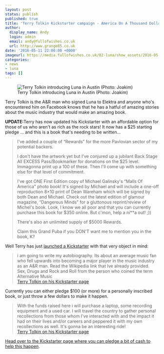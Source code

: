 ```yaml
---
layout: post
status: publish
published: true
title: 'Terry Tolkin Kickstarter campaign - America On A Thousand Dollars A Day'
author:
  display_name: Andy
  login: admin
  email: andy@fullofwishes.co.uk
  url: http://www.grange85.co.uk
date: '2016-05-11 22:00:00 +0000'
imageurl: https://media.fullofwishes.co.uk/02-luna/show_assets/2016-05-05/2016-05-05-terry-tolkin-luna-austin-joakim.jpg
categories:
- news
- luna
tags: []
---
```

<figure class="caption aligncenter"><img src="https://media.fullofwishes.co.uk/02-luna/show_assets/2016-05-05/2016-05-05-terry-tolkin-luna-austin-joakim.jpg" alt="Terry Tolkin introducing Luna in Austin (Photo: Joakim)" /><figcaption class="caption-text">Terry Tolkin introducing Luna in Austin (Photo: Joakim)</figcaption></figure>
<p class="lead">Terry Tolkin is the A&R man who signed Luna to Elektra and anyone who's encountered him on Facebook knows that he has a hatful of amazing stories about the music industry that would make an amazing book.</p>

<div class="bg-info">
<p><strong>UPDATE:</strong>Terry has now updated his Kickstarter with an affordable option for those of us who aren't as rich as the rock stars! It now has a $25 starting pledge ... and this is a book that's needing to be written...</p>

<blockquote><p>I've added a couple of “Rewards" for the more Pavlovian sector of my potential backers.</p>
<p>I don't have the artwork yet but I've conjured up a jubilant Back Stage All EXCESS Pass/Bookmarker for donations on the $25 level. Immagonna print up a 100 of these. Then I'll come up with something else for that level of commitment.</p>
<p>I've got ONE First Edition copy of Michael Galinsky's “Malls Of America" photo book! It's signed by Michael and will include a one-off reproduction 8×10 print of Dean Wareham which will be signed by both Dean and Michael. Check out the latest edition of glamour magazine, “Dangerous Minds" for a gluttonous reprint/review of Michel's book. Look, I know we all poor and that you can currently purchase this book for $350 online. But c'mon, help a ni**a out! ;))</p>
<p>There's also an unlimited supply of $5000 Rewards. </p>
<p>Claim this Grand Puba if you DON'T want me to mention you in the book, K?</p>
</blockquote>
</div>
<p>Well Terry has just <a href="https://www.kickstarter.com/projects/terrytolkin/america-on-a-thousand-dollars-a-day">launched a Kickstarter</a> with that very object in mind:</p>
<blockquote>i am going to write my autobiography. Its about an average music fan who fell upwards into becoming a major player in the music industry as an A&R man. Read the Wikipedia link that Ive already provided. Sex, Drugs and Rock and Roll from the person who coined the term Alternative Music
<footer><a href="https://www.kickstarter.com/projects/terrytolkin/america-on-a-thousand-dollars-a-day">Terry Tolkin on his Kickstarter page</a></footer></blockquote>
<p>Currently you can either pledge $100 (or more) for a personally inscribed book, or just throw a few dollars to make it happen.</p>

<blockquote>With the funds raised here i will purchase a laptop, some recording equipment and a used car. I will travel the country to gather personal recollections from those whom I've interacted with and the impact it had on their lives and/or careers and peppered it with my own recollections as well. It's gonna be an interesting ride!<footer><a href="https://www.kickstarter.com/projects/terrytolkin/america-on-a-thousand-dollars-a-day">Terry Tolkin on his Kickstarter page</a></footer></blockquote>

<p><a href="https://www.kickstarter.com/projects/terrytolkin/america-on-a-thousand-dollars-a-day">Head over to the Kickstarter page where you can pledge a bit of cash to help this happen</a>.</p>

